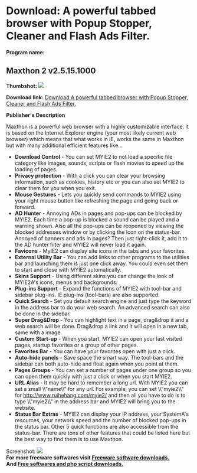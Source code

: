 # Download: A powerful tabbed browser with Popup Stopper, Cleaner and Flash Ads Filter.

**Program name:**

## Maxthon 2 v2.5.15.1000

  
**Thumbshot:** ![](http://www.freewarefiles.com/screenshot/maxthon213_md.jpg)   
  
**Download link:** [Download A powerful tabbed browser with Popup Stopper, Cleaner and Flash Ads Filter.](http://freesoftwares.boysofts.com/Maxthon-2_program_6561.html)  
  


**Publisher's Description**  
  


Maxthon is a powerful web browser with a highly customizable interface. It is based on the Internet Explorer engine (your most likely current web browser) which means that what works in IE, works the same in Maxthon but with many additional efficient features like... 

  * **Download Control** \- You can set MYIE2 to not load a specific file category like images, sounds, scripts or flash movies to speed up the loading of pages. 
  * **Privacy protection** \- With a click you can clear your browsing information, such as cookies, history etc or you can also set MYIE2 to clear them for you when you exit. 
  * **Mouse Gestures** \- Lets you quickly send commands to MYIE2 using your right mouse button like refreshing the page and going back or forward. 
  * **AD Hunter** \- Annoying ADs in pages and pop-ups can be blocked by MYIE2. Each time a pop-up is blocked a sound can be played and a warning shown. Also all the pop-ups can be reopened by viewing the blocked addresses window or by clicking the icon on the status-bar. Annoyed of banners and ads in pages? Then just right-click it, add it to the AD hunter filter and MYIE2 will never load it again. 
  * **Favicons** \- MyIE2 can display site icons in the tabs and your favorites. 
  * **External Utility Bar** \- You can add links to other programs to the utilities bar and launching them is just one click away. You could even set them to start and close with MYIE2 automatically. 
  * **Skins Support** \- Using different skins you can change the look of MYIE2A's icons, menus and backgrounds. 
  * **Plug-ins Support** \- Expand the functions of MYIE2 with tool-bar and sidebar plug-ins. IE plug-ins (tool-bars) are also supported. 
  * **Quick Search** \- Set you default search engine and just type the keyword in the address bar to do your web search. An advanced search can also be done in the sidebar. 
  * **Super Drag&Drop** \- You can highlight text in a page, drag&drop it and a web search will be done. Drag&drop a link and it will open in a new tab, same with a image. 
  * **Custom Start-up** \- When you start, MYIE2 can open your last visited pages, startup favorites or a group of other pages. 
  * **Favorites Bar** \- You can have your favorites open with just a click.
  * **Auto-hide panels** \- Save space the smart way. The tool-bars and the sidebar can both auto-hide and float again when you point at them.
  * **Pages Groups** \- You can set a number of pages under one group so you can open them quickly with just a click or when you start MYIE2.
  * **URL Alias** \- It may be hard to remember a long url. With MYIE2 you can set a small \\\\\"name\\\\\" for any url. For example, you can set \\\\\"myie2\\\\\" for http://www.ruihehang.com/myie2/ and then all you have to do is to type \\\\\"myie2\\\\\" in the address bar and MYIE2 will bring you to the website.
  * **Status Bar Extras** \- MYIE2 can display your IP address, your SystemA's resources, your network speed and the number of blocked pop-ups in the status bar. Other 5 quick functions are also accessible from the status-bar.
There are tons of other features that could be listed here but the best way to find them is to use Maxthon. 

  
  
Screenshot: ![](http://www.freewarefiles.com/screenshot/maxthon213.jpg)   
**For more freeware softwares visit [Freeware software downloads.](http://freesoftwares.boysofts.com/)**   
**And [Free softwares and php script downloads.](http://www.boysofts.com/)**
